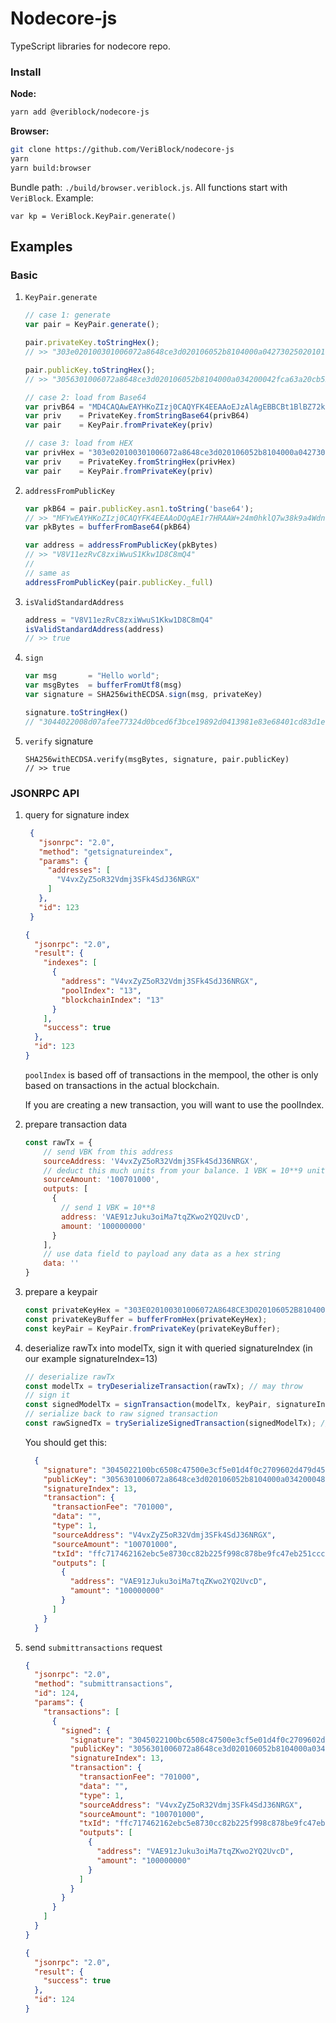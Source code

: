 # Nodecore-js

TypeScript libraries for nodecore repo. 

### Install

**Node:**
```bash
yarn add @veriblock/nodecore-js
```

**Browser:**
```bash
git clone https://github.com/VeriBlock/nodecore-js
yarn
yarn build:browser
```
Bundle path: `./build/browser.veriblock.js`.
All functions start with `VeriBlock`. Example: 
```
var kp = VeriBlock.KeyPair.generate()
```

## Examples

### Basic
1. `KeyPair.generate`
    ```javascript
    // case 1: generate
    var pair = KeyPair.generate();

    pair.privateKey.toStringHex();
    // >> "303e020100301006072a8648ce3d020106052b8104000a0427302502010104203abf83fa470423d4788a760ef6b7aae1dacf98784b0646057a0adca24e522acb"

    pair.publicKey.toStringHex();
    // >> "3056301006072a8648ce3d020106052b8104000a034200042fca63a20cb5208c2a55ff5099ca1966b7f52e687600784d1de062c1dd9c8a5fe55b2ba5d906c703d37cbd02ecd9c97a806110fa05d9014a102a0513dd354ec5"

    // case 2: load from Base64
    var privB64 = "MD4CAQAwEAYHKoZIzj0CAQYFK4EEAAoEJzAlAgEBBCBt1BlBZ72kP3RJKyfcZJ1iVqcHbQ4UxUdNb2aXFHStjw=="
    var priv    = PrivateKey.fromStringBase64(privB64)
    var pair    = KeyPair.fromPrivateKey(priv)

    // case 3: load from HEX
    var privHex = "303e020100301006072a8648ce3d020106052b8104000a0427302502010104203abf83fa470423d4788a760ef6b7aae1dacf98784b0646057a0adca24e522acb"
    var priv    = PrivateKey.fromStringHex(privHex)
    var pair    = KeyPair.fromPrivateKey(priv)

    ```
2. `addressFromPublicKey`
    ```javascript
    var pkB64 = pair.publicKey.asn1.toString('base64');
    // >> "MFYwEAYHKoZIzj0CAQYFK4EEAAoDQgAE1r7HRAAW+24m0hklQ7w38k9a4Wdnke2YFo5z9ywxQPAEzrEnn1FsqWosA11BmVhsude4812DS2Y+ymzc2wgBow=="
    var pkBytes = bufferFromBase64(pkB64)

    var address = addressFromPublicKey(pkBytes)
    // >> "V8V11ezRvC8zxiWwuS1Kkw1D8C8mQ4"
    //
    // same as
    addressFromPublicKey(pair.publicKey._full)
    ```
2. `isValidStandardAddress`
    ```javascript
    address = "V8V11ezRvC8zxiWwuS1Kkw1D8C8mQ4"
    isValidStandardAddress(address)
    // >> true
    ```

3. `sign`
    ```javascript
    var msg       = "Hello world";
    var msgBytes  = bufferFromUtf8(msg)
    var signature = SHA256withECDSA.sign(msg, privateKey)

    signature.toStringHex()
    // "3044022008d07afee77324d0bced6f3bce19892d0413981e83e68401cd83d1e1ed3bc37c022005273429062dcf623ccd04c8d9c9e601e7fc45b5db32900c9b0ffda2dbc8f452"    
    ```
4. `verify` signature
    ```
    SHA256withECDSA.verify(msgBytes, signature, pair.publicKey)
    // >> true
    ```

### JSONRPC API

1. query for signature index
   ```json
    {
      "jsonrpc": "2.0",
      "method": "getsignatureindex",
      "params": {
        "addresses": [
          "V4vxZyZ5oR32Vdmj3SFk4SdJ36NRGX"
        ]
      },
      "id": 123
    }
   ```
    
   ```json
   {
     "jsonrpc": "2.0",
     "result": {
       "indexes": [
         {
           "address": "V4vxZyZ5oR32Vdmj3SFk4SdJ36NRGX",
           "poolIndex": "13",
           "blockchainIndex": "13"
         }
       ],
       "success": true
     },
     "id": 123
   }
    ```

    `poolIndex` is based off of transactions in the mempool, the other is only based on transactions in the actual blockchain.

    If you are creating a new transaction, you will want to use the poolIndex.

2. prepare transaction data
    ```js
    const rawTx = {
        // send VBK from this address
        sourceAddress: 'V4vxZyZ5oR32Vdmj3SFk4SdJ36NRGX',
        // deduct this much units from your balance. 1 VBK = 10**9 units.
        sourceAmount: '100701000',
        outputs: [
          {
            // send 1 VBK = 10**8
            address: 'VAE91zJuku3oiMa7tqZKwo2YQ2UvcD',
            amount: '100000000'
          }
        ],
        // use data field to payload any data as a hex string
        data: '' 
    }
    ```
   
3. prepare a keypair
   ```js
   const privateKeyHex = "303E020100301006072A8648CE3D020106052B8104000A04273025020101042017869E398A7ACD18729B8FC6D47DCFE9C1A2B5871334D00471EFC3985762FF8F";
   const privateKeyBuffer = bufferFromHex(privateKeyHex); 
   const keyPair = KeyPair.fromPrivateKey(privateKeyBuffer);
   ```

4. deserialize rawTx into modelTx, sign it with queried signatureIndex (in our example signatureIndex=13)
   ```js
   // deserialize rawTx
   const modelTx = tryDeserializeTransaction(rawTx); // may throw
   // sign it
   const signedModelTx = signTransaction(modelTx, keyPair, signatureIndex);
   // serialize back to raw signed transaction
   const rawSignedTx = trySerializeSignedTransaction(signedModelTx); // may throw
   ```
   You should get this:
   ```json
     {
       "signature": "3045022100bc6508c47500e3cf5e01d4f0c2709602d479d45d486bf244a499df05dbdb233802204de76c6f126b2ef8343dd18b21551a70497c0c50eed81bfca605c3240a5469f5",
       "publicKey": "3056301006072a8648ce3d020106052b8104000a034200048569053d7b483059100b4c914cce0b39ed3d4b8c70419e9a4f3102a6f9ad62606e6c5085767f4fc83dad5cc5c35e70ce7198b8db0e863ac19e4c20b37a503a5e",
       "signatureIndex": 13,
       "transaction": {
         "transactionFee": "701000",
         "data": "",
         "type": 1,
         "sourceAddress": "V4vxZyZ5oR32Vdmj3SFk4SdJ36NRGX",
         "sourceAmount": "100701000",
         "txId": "ffc717462162ebc5e8730cc82b225f998c878be9fc47eb251ccc948cf2d2d296",
         "outputs": [
           {
             "address": "VAE91zJuku3oiMa7tqZKwo2YQ2UvcD",
             "amount": "100000000"
           }
         ]
       }
     }
   ```

5. send `submittransactions` request
   ```json
   {
     "jsonrpc": "2.0",
     "method": "submittransactions",
     "id": 124,
     "params": {
       "transactions": [
         {
           "signed": {
             "signature": "3045022100bc6508c47500e3cf5e01d4f0c2709602d479d45d486bf244a499df05dbdb233802204de76c6f126b2ef8343dd18b21551a70497c0c50eed81bfca605c3240a5469f5",
             "publicKey": "3056301006072a8648ce3d020106052b8104000a034200048569053d7b483059100b4c914cce0b39ed3d4b8c70419e9a4f3102a6f9ad62606e6c5085767f4fc83dad5cc5c35e70ce7198b8db0e863ac19e4c20b37a503a5e",
             "signatureIndex": 13,
             "transaction": {
               "transactionFee": "701000",
               "data": "",
               "type": 1,
               "sourceAddress": "V4vxZyZ5oR32Vdmj3SFk4SdJ36NRGX",
               "sourceAmount": "100701000",
               "txId": "ffc717462162ebc5e8730cc82b225f998c878be9fc47eb251ccc948cf2d2d296",
               "outputs": [
                 {
                   "address": "VAE91zJuku3oiMa7tqZKwo2YQ2UvcD",
                   "amount": "100000000"
                 }
               ]
             }
           }
         }
       ]
     }
   }
   ```
   ```json
   {
     "jsonrpc": "2.0",
     "result": {
       "success": true
     },
     "id": 124
   }
   ```
